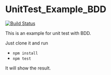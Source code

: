 # UnitTest_Example_BDD

[![Build Status](https://cloud.drone.io/api/badges/jtr860830/UnitTest_Example_BDD/status.svg)](https://cloud.drone.io/jtr860830/UnitTest_Example_BDD)

This is an example for unit test with BDD.

Just clone it and run

- `npm install`
- `npm test`

It will show the result.
